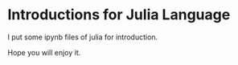 # Introductions for Julia Language

I put some ipynb files of julia for introduction.

Hope you will enjoy it.

